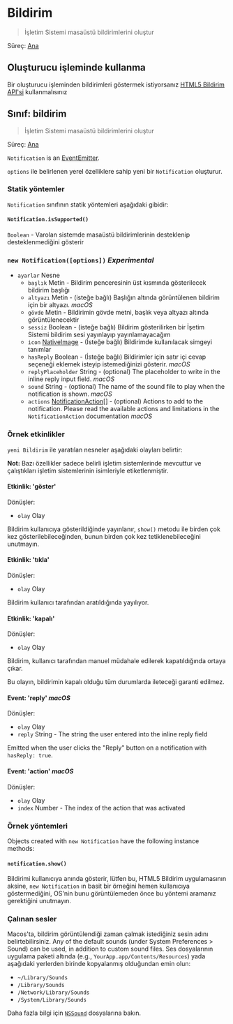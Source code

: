 # Bildirim

> İşletim Sistemi masaüstü bildirimlerini oluştur

Süreç: [Ana](../glossary.md#main-process)

## Oluşturucu işleminde kullanma

Bir oluşturucu işleminden bildirimleri göstermek istiyorsanız [HTML5 Bildirim API'si](../tutorial/notifications.md) kullanmalısınız

## Sınıf: bildirim

> İşletim Sistemi masaüstü bildirimlerini oluştur

Süreç: [Ana](../glossary.md#main-process)

`Notification` is an [EventEmitter](http://nodejs.org/api/events.html#events_class_events_eventemitter).

`options` ile belirlenen yerel özelliklere sahip yeni bir `Notification` oluşturur.

### Statik yöntemler

`Notification` sınıfının statik yöntemleri aşağıdaki gibidir:

#### `Notification.isSupported()`

`Boolean` - Varolan sistemde masaüstü bildirimlerinin desteklenip desteklenmediğini gösterir

### `new Notification([options])` *Experimental*

* `ayarlar` Nesne 
  * `başlık` Metin - Bildirim penceresinin üst kısmında gösterilecek bildirim başlığı
  * `altyazı` Metin - (isteğe bağlı) Başlığın altında görüntülenen bildirim için bir altyazı. *macOS*
  * `gövde` Metin - Bildirimin gövde metni, başlık veya altyazı altında görüntülenecektir
  * `sessiz` Boolean - (isteğe bağlı) Bildirim gösterilirken bir İşetim Sistemi bildirim sesi yayınlayıp yayınlamayacağım
  * `icon` [NativeImage](native-image.md) - (İsteğe bağlı) Bildirimde kullanılacak simgeyi tanımlar
  * `hasReply` Boolean - (İsteğe bağlı) Bildirimler için satır içi cevap seçeneği eklemek isteyip istemediğinizi gösterir. *macOS*
  * `replyPlaceholder` String - (optional) The placeholder to write in the inline reply input field. *macOS*
  * `sound` String - (optional) The name of the sound file to play when the notification is shown. *macOS*
  * `actions` [NotificationAction[]](structures/notification-action.md) - (optional) Actions to add to the notification. Please read the available actions and limitations in the `NotificationAction` documentation *macOS*

### Örnek etkinlikler

`yeni Bildirim` ile yaratılan nesneler aşağıdaki olayları belirtir:

**Not:** Bazı özellikler sadece belirli işletim sistemlerinde mevcuttur ve çalıştıkları işletim sistemlerinin isimleriyle etiketlenmiştir.

#### Etkinlik: 'göster'

Dönüşler:

* `olay` Olay

Bildirim kullanıcıya gösterildiğinde yayınlanır, `show()` metodu ile birden çok kez gösterilebileceğinden, bunun birden çok kez tetiklenebileceğini unutmayın.

#### Etkinlik: 'tıkla'

Dönüşler:

* `olay` Olay

Bildirim kullanıcı tarafından aratıldığında yayılıyor.

#### Etkinlik: 'kapalı'

Dönüşler:

* `olay` Olay

Bildirim, kullanıcı tarafından manuel müdahale edilerek kapatıldığında ortaya çıkar.

Bu olayın, bildirimin kapalı olduğu tüm durumlarda ileteceği garanti edilmez.

#### Event: 'reply' *macOS*

Dönüşler:

* `olay` Olay
* `reply` String - The string the user entered into the inline reply field

Emitted when the user clicks the "Reply" button on a notification with `hasReply: true`.

#### Event: 'action' *macOS*

Dönüşler:

* `olay` Olay
* `index` Number - The index of the action that was activated

### Örnek yöntemleri

Objects created with `new Notification` have the following instance methods:

#### `notification.show()`

Bildirimi kullanıcıya anında gösterir, lütfen bu, HTML5 Bildirim uygulamasının aksine, `new Notification` ın basit bir örneğini hemen kullanıcıya göstermediğini, OS'nin bunu görüntülemeden önce bu yöntemi aramanız gerektiğini unutmayın.

### Çalınan sesler

Macos'ta, bildirim görüntülendiği zaman çalmak istediğiniz sesin adını belirtebilirsiniz. Any of the default sounds (under System Preferences > Sound) can be used, in addition to custom sound files. Ses dosyalarının uygulama paketi altında (e.g., `YourApp.app/Contents/Resources`) yada aşağıdaki yerlerden birinde kopyalanmış olduğundan emin olun:

* `~/Library/Sounds`
* `/Library/Sounds`
* `/Network/Library/Sounds`
* `/System/Library/Sounds`

Daha fazla bilgi için [`NSSound`](https://developer.apple.com/documentation/appkit/nssound) dosyalarına bakın.